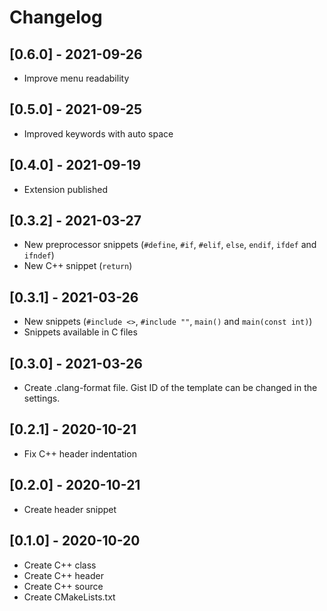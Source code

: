 # Changelog

## [0.6.0] - 2021-09-26

- Improve menu readability

## [0.5.0] - 2021-09-25

- Improved keywords with auto space

## [0.4.0] - 2021-09-19

- Extension published

## [0.3.2] - 2021-03-27

- New preprocessor snippets (`#define`, `#if`, `#elif`, `else`, `endif`, `ifdef` and `ifndef`)
- New C++ snippet (`return`)

## [0.3.1] - 2021-03-26

- New snippets (`#include <>`, `#include ""`, `main()` and `main(const int)`)
- Snippets available in C files

## [0.3.0] - 2021-03-26

- Create .clang-format file. Gist ID of the template can be changed in the settings.

## [0.2.1] - 2020-10-21

- Fix C++ header indentation

## [0.2.0] - 2020-10-21

- Create header snippet

## [0.1.0] - 2020-10-20

- Create C++ class
- Create C++ header
- Create C++ source
- Create CMakeLists.txt
